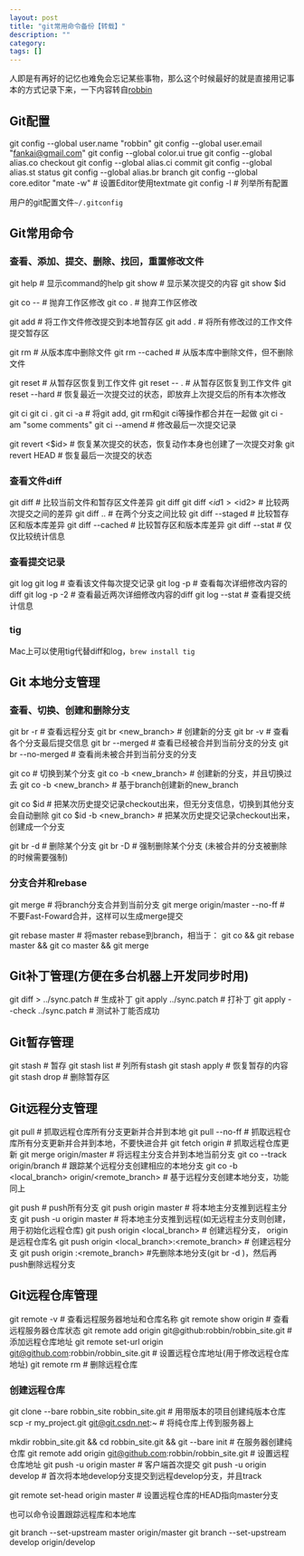 ```yaml
---
layout: post
title: "git常用命令备份【转载】"
description: ""
category:
tags: []
---
```


人即是有再好的记忆也难免会忘记某些事物，那么这个时候最好的就是直接用记事本的方式记录下来，一下内容转自[robbin][1]
## Git配置
git config --global user.name "robbin"
git config --global user.email "fankai@gmail.com"
git config --global color.ui true
git config --global alias.co checkout
git config --global alias.ci commit
git config --global alias.st status
git config --global alias.br branch
git config --global core.editor "mate -w"    # 设置Editor使用textmate
git config -l  # 列举所有配置

用户的git配置文件`~/.gitconfig`

## Git常用命令

### 查看、添加、提交、删除、找回，重置修改文件

git help <command>  # 显示command的help
git show            # 显示某次提交的内容
git show $id

git co  -- <file>   # 抛弃工作区修改
git co  .           # 抛弃工作区修改

git add <file>      # 将工作文件修改提交到本地暂存区
git add .           # 将所有修改过的工作文件提交暂存区

git rm <file>       # 从版本库中删除文件
git rm <file> --cached  # 从版本库中删除文件，但不删除文件

git reset <file>    # 从暂存区恢复到工作文件
git reset -- .      # 从暂存区恢复到工作文件
git reset --hard    # 恢复最近一次提交过的状态，即放弃上次提交后的所有本次修改

git ci <file>
git ci .
git ci -a           # 将git add, git rm和git ci等操作都合并在一起做
git ci -am "some comments"
git ci --amend      # 修改最后一次提交记录

git revert <$id>    # 恢复某次提交的状态，恢复动作本身也创建了一次提交对象
git revert HEAD     # 恢复最后一次提交的状态

### 查看文件diff

git diff <file>     # 比较当前文件和暂存区文件差异
git diff
git diff <$id1> <$id2>   # 比较两次提交之间的差异
git diff <branch1>..<branch2> # 在两个分支之间比较
git diff --staged   # 比较暂存区和版本库差异
git diff --cached   # 比较暂存区和版本库差异
git diff --stat     # 仅仅比较统计信息

### 查看提交记录

git log
git log <file>      # 查看该文件每次提交记录
git log -p <file>   # 查看每次详细修改内容的diff
git log -p -2       # 查看最近两次详细修改内容的diff
git log --stat      # 查看提交统计信息

### tig

Mac上可以使用tig代替diff和log，`brew install tig`

## Git 本地分支管理

### 查看、切换、创建和删除分支

git br -r           # 查看远程分支
git br <new_branch> # 创建新的分支
git br -v           # 查看各个分支最后提交信息
git br --merged     # 查看已经被合并到当前分支的分支
git br --no-merged  # 查看尚未被合并到当前分支的分支

git co <branch>     # 切换到某个分支
git co -b <new_branch> # 创建新的分支，并且切换过去
git co -b <new_branch> <branch>  # 基于branch创建新的new_branch

git co $id          # 把某次历史提交记录checkout出来，但无分支信息，切换到其他分支会自动删除
git co $id -b <new_branch>  # 把某次历史提交记录checkout出来，创建成一个分支

  git br -d <branch>  # 删除某个分支
git br -D <branch>  # 强制删除某个分支 (未被合并的分支被删除的时候需要强制)

### 分支合并和rebase

  git merge <branch>               # 将branch分支合并到当前分支
  git merge origin/master --no-ff  # 不要Fast-Foward合并，这样可以生成merge提交

  git rebase master <branch>       # 将master rebase到branch，相当于：
  git co <branch> && git rebase master && git co master && git merge <branch>

## Git补丁管理(方便在多台机器上开发同步时用)
  git diff > ../sync.patch         # 生成补丁
  git apply ../sync.patch          # 打补丁
  git apply --check ../sync.patch  # 测试补丁能否成功

## Git暂存管理
  git stash                        # 暂存
  git stash list                   # 列所有stash
  git stash apply                  # 恢复暂存的内容
  git stash drop                   # 删除暂存区

## Git远程分支管理
  git pull                         # 抓取远程仓库所有分支更新并合并到本地
  git pull --no-ff                 # 抓取远程仓库所有分支更新并合并到本地，不要快进合并
  git fetch origin                 # 抓取远程仓库更新
  git merge origin/master          # 将远程主分支合并到本地当前分支
  git co --track origin/branch     # 跟踪某个远程分支创建相应的本地分支
  git co -b <local_branch> origin/<remote_branch>  # 基于远程分支创建本地分支，功能同上

  git push                         # push所有分支
  git push origin master           # 将本地主分支推到远程主分支
git push -u origin master        # 将本地主分支推到远程(如无远程主分支则创建，用于初始化远程仓库)
  git push origin <local_branch>   # 创建远程分支， origin是远程仓库名
  git push origin <local_branch>:<remote_branch>  # 创建远程分支
  git push origin :<remote_branch>  #先删除本地分支(git br -d <branch>)，然后再push删除远程分支

## Git远程仓库管理

  git remote -v                    # 查看远程服务器地址和仓库名称
  git remote show origin           # 查看远程服务器仓库状态
  git remote add origin git@github:robbin/robbin_site.git         # 添加远程仓库地址
git remote set-url origin git@github.com:robbin/robbin_site.git # 设置远程仓库地址(用于修改远程仓库地址)
  git remote rm <repository>       # 删除远程仓库

### 创建远程仓库
  git clone --bare robbin_site robbin_site.git  # 用带版本的项目创建纯版本仓库
  scp -r my_project.git git@git.csdn.net:~      # 将纯仓库上传到服务器上

  mkdir robbin_site.git && cd robbin_site.git && git --bare init # 在服务器创建纯仓库
  git remote add origin git@github.com:robbin/robbin_site.git    # 设置远程仓库地址
  git push -u origin master                                      # 客户端首次提交
  git push -u origin develop  # 首次将本地develop分支提交到远程develop分支，并且track

  git remote set-head origin master   # 设置远程仓库的HEAD指向master分支

  也可以命令设置跟踪远程库和本地库

  git branch --set-upstream master origin/master
  git branch --set-upstream develop origin/develop

[1]:http://robbinfan.com/blog/34/git-common-command
